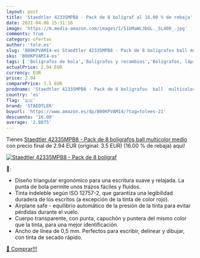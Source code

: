 ```yaml
---
layout: post
title: 'Staedtler 42335MPB8 - Pack de 8 bolígraf al 16.00 % de rebaja'
date: 2021-04-08 15:31:16
image: 'https://m.media-amazon.com/images/I/51bMaWL3bGL._SL400_.jpg'
comments: true
category: ofertas
author: 'tole.es'
slug: 'B00KPVAMI4-es Staedtler 42335MPB8 - Pack de 8 bolígrafos ball multicolor...'
sku: 'B00KPVAMI4-es'
tags: [ 'Bolígrafos de bola','Bolígrafos y recambios','Bolígrafos, lápices y útiles de escritura','Juguetes','Juguetes y juegos','Oficina y papelería','bolígrafos','staedtler', ]
actualPrice: 2.94 EUR
currency: EUR
price: 2.94
comparePrice: 3.5 EUR
prodname: 'Staedtler 42335MPB8 - Pack de 8 bolígrafos  ball  multicolor  medio'
country: 'es'
flag: '🇪🇸'
brand: 'STAEDTLER'
buyurl: 'https://www.amazon.es/dp/B00KPVAMI4/?tag=tolees-21'
descuento: '16.00'
average: '2.8875'
---
```


Tienes [Staedtler 42335MPB8 - Pack de 8 bolígrafos  ball  multicolor  medio](https://www.amazon.es/dp/B00KPVAMI4/?tag=tolees-21) con precio final de  2.94 EUR (original: 3.5 EUR) (16.00 %  de rebaja) aqui!

[![Staedtler 42335MPB8 - Pack de 8 bolígraf](https://m.media-amazon.com/images/I/51bMaWL3bGL._SL400_.jpg)](https://www.amazon.es/dp/B00KPVAMI4/?tag=tolees-21)

🔎:

- Diseño triangular ergonómico para una escritura suave y relajada. La punta de bola permite unos trazos fáciles y fluidos.
- Tinta indeleble según ISO 12757-2, que garantiza una legibilidad duradera de los escritos (a excepción de la tinta de color rojo).
- Airplane safe - equilibrio automático de la presión de la tinta para evitar pérdidas durante el vuelo.
- Cuerpo transparente, con punta, capuchón y puntera del mismo color que la tinta, para una mejor identificación.
- Ancho de línea de 0,5 mm. Perfectos para escribir, delinear y dibujar, con tinta de secado rápido.

[🛒 Comprar!!!](https://www.amazon.es/dp/B00KPVAMI4/?tag=tolees-21)
